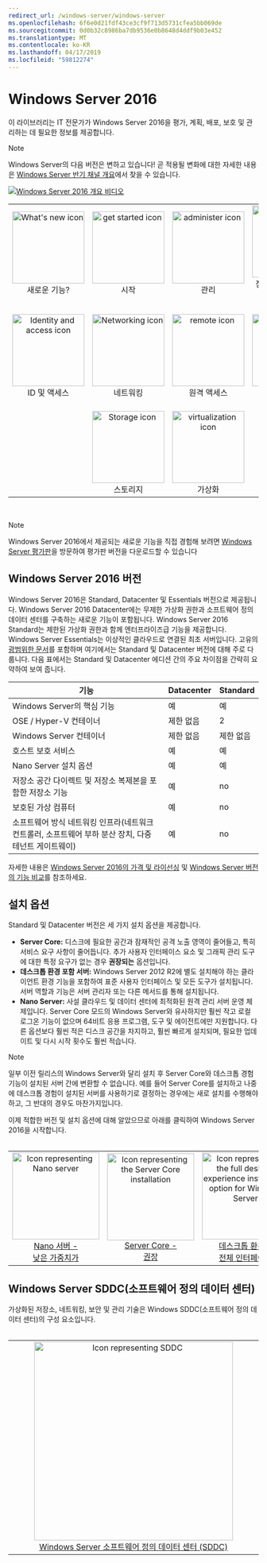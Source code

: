 ```yaml
---
redirect_url: /windows-server/windows-server
ms.openlocfilehash: 6f6e0d21fdf43ce3cf9f713d5731cfea5bb069de
ms.sourcegitcommit: 0d0b32c8986ba7db9536e0b8648d4ddf9b03e452
ms.translationtype: MT
ms.contentlocale: ko-KR
ms.lasthandoff: 04/17/2019
ms.locfileid: "59812274"
---
```

# <a name="windows-server-2016"></a>Windows Server 2016

이 라이브러리는 IT 전문가가 Windows Server 2016을 평가, 계획, 배포, 보호 및 관리하는 데 필요한 정보를 제공합니다.

> [!Note] 
> Windows Server의 다음 버전은 변하고 있습니다! 곧 적용될 변화에 대한 자세한 내용은 [Windows Server 반기 채널 개요](./get-started/semi-annual-channel-overview.md)에서 찾을 수 있습니다. 

[![Windows Server 2016 개요 비디오](media/front-page-video.png)](https://www.youtube-nocookie.com/embed/V8oF0JpDzaM)

<table border="0" width="100%" align='center'>
  <tr style="text-align:center;">
    <td align='center' style="width:25%; border:0;">
      <a href="/windows-server/get-started/what-s-new-in-windows-server-2016">
        <img height=145 src="media/whats-new-highlight.png" alt="What's new icon" title="Windows Server 16의 새로운 기능"/></a>
        <br/>새로운 기능?
    </td>
    <td align='center' style="width:25%; border:0;">
      <a href="/windows-server/get-started/server-basics">
        <img height=145 src="media/1-getstarted.png" alt="get started icon" title="Windows Server 16 시작" /></a>
      <br/>시작 </td>
    <td align='center' style="width:25%; border:0;">
      <a href="/windows-server/administration/index">
        <img height=145 src="media/8-management.png" alt="administer icon" title="Windows Server 관리" /></a>
      <br/>관리 </td>
    <td align='center' style="width:25%; border:0;">
      <a href="/windows-server/failover-clustering/failover-clustering-overview">
        <img height=145 src="media/3-failover.png" alt="Failover clustering icon" title="Windows Server 장애 조치(failover) 클러스터링" /></a>
      <br/>장애 조치(failover) 클러스터링 </td>
  </tr>
  <tr style="text-align:center;">
    <td align='center' style="width:25%; border:0;"><br/>
      <a href="/windows-server/identity/identity-and-access">
        <img height=145 src="media/4-identity.png" alt="Identity and access icon" title="Windows Server ID 및 액세스" /></a>
      <br>ID 및 액세스 </td>
    <td align='center' style="width:25%; border:0;"><br/>
      <a href="/windows-server/networking/networking">
        <img height=145 src="media/6-networking.png" alt="Networking icon" title="Windows Server 네트워킹" />
        </a>
      <br/>네트워킹 </td>
    <td align='center' style="width:25%; border:0;"><br/>
      <a href="/windows-server/remote/index">
        <img height=145 src="media/remote.png" alt="remote icon" title="원격 액세스 및 서버 관리" />
        </a>
      <br/>원격 액세스 </td>
    <td align='center' style="width:25%; border:0;"><br/>
      <a href="/windows-server/security/security-and-assurance">
        <img height=145 src="media/5-security.png" alt="Security icon" title="Windows Server 보안 및 보증" />
      </a>
      <br/>보안 및 보증 </td>
  </tr>
  <tr style="text-align:center;">
    <td align='center' style="width:25%; border:0;">&nbsp;</td>
    <td align='center' style="width:25%; border:0;"><br>
      <a href="/windows-server/storage/storage">
        <img height=145 src="media/7-storage.png" alt="Storage icon" title="Windows Server 저장소" />
      </a>
      <br/>스토리지 </td>
   <td align='center' style="width:25%; border:0;"><br/>
      <a href="/windows-server/virtualization/virtualization">
        <img height=145 src="media/virtualization.png" alt="virtualization icon" title="Windows Server 가상화" /></a>
      <br/>가상화 </td>
    <td align='center' style="width:25%; border:0;">&nbsp; </td>
  </tr>
</table>

<br/>

> [!Note] 
> Windows Server 2016에서 제공되는 새로운 기능을 직접 경험해 보려면 [Windows Server 평가판](https://www.microsoft.com/evalcenter/evaluate-windows-server-2016)을 방문하여 평가판 버전을 다운로드할 수 있습니다 


## <a name="windows-server-2016-editions"></a>Windows Server 2016 버전

Windows Server 2016은 Standard, Datacenter 및 Essentials 버전으로 제공됩니다. Windows Server 2016 Datacenter에는 무제한 가상화 권한과 소프트웨어 정의 데이터 센터를 구축하는 새로운 기능이 포함됩니다. Windows Server 2016 Standard는 제한된 가상화 권한과 함께 엔터프라이즈급 기능을 제공합니다. Windows Server Essentials는 이상적인 클라우드로 연결된 최초 서버입니다. 고유의 [광범위한 문서](https://go.microsoft.com/fwlink/?LinkID=827171)를 포함하며 여기에서는 Standard 및 Datacenter 버전에 대해 주로 다룹니다. 다음 표에서는 Standard 및 Datacenter 에디션 간의 주요 차이점을 간략히 요약하여 보여 줍니다.

|기능|Datacenter|Standard|  
|-------------------|----------|-----------------------|  
|Windows Server의 핵심 기능| 예| 예|
|OSE / Hyper-V 컨테이너|제한 없음|   2|
|Windows Server 컨테이너|제한 없음|   제한 없음|
|호스트 보호 서비스| 예| 예|
|Nano Server 설치 옵션| 예| 예|
|저장소 공간 다이렉트 및 저장소 복제본을 포함한 저장소 기능| 예| no|
|보호된 가상 컴퓨터| 예| no|
|소프트웨어 방식 네트워킹 인프라(네트워크 컨트롤러, 소프트웨어 부하 분산 장치, 다중 테넌트 게이트웨이)| 예| no|

자세한 내용은 [Windows Server 2016의 가격 및 라이선싱](https://www.microsoft.com/en-us/cloud-platform/windows-server-pricing) 및 [Windows Server 버전의 기능 비교](https://www.microsoft.com/en-us/cloud-platform/windows-server-comparison)를 참조하세요.

## <a name="installation-options"></a>설치 옵션

Standard 및 Datacenter 버전은 세 가지 설치 옵션을 제공합니다.

- **Server Core:** 디스크에 필요한 공간과 잠재적인 공격 노출 영역이 줄어들고, 특히 서비스 요구 사항이 줄어듭니다. 추가 사용자 인터페이스 요소 및 그래픽 관리 도구에 대한 특정 요구가 없는 경우 **권장되는** 옵션입니다.
- **데스크톱 환경 포함 서버:** Windows Server 2012 R2에 별도 설치해야 하는 클라이언트 환경 기능을 포함하여 표준 사용자 인터페이스 및 모든 도구가 설치됩니다. 서버 역할과 기능은 서버 관리자 또는 다른 메서드를 통해 설치됩니다.
- **Nano Server:** 사설 클라우드 및 데이터 센터에 최적화된 원격 관리 서버 운영 체제입니다. Server Core 모드의 Windows Server와 유사하지만 훨씬 작고 로컬 로그온 기능이 없으며 64비트 응용 프로그램, 도구 및 에이전트에만 지원합니다. 다른 옵션보다 훨씬 적은 디스크 공간을 차지하고, 훨씬 빠르게 설치되며, 필요한 업데이트 및 다시 시작 횟수도 훨씬 적습니다.

>[!Note]
> 일부 이전 릴리스의 Windows Server와 달리 설치 후 Server Core와 데스크톱 경험 기능이 설치된 서버 간에 변환할 수 없습니다. 예를 들어 Server Core를 설치하고 나중에 데스크톱 경험이 설치된 서버를 사용하기로 결정하는 경우에는 새로 설치를 수행해야 하고, 그 반대의 경우도 마찬가지입니다.


이제 적합한 버전 및 설치 옵션에 대해 알았으므로 아래를 클릭하여 Windows Server 2016을 시작합니다.
<br/>
<br/>

<table border="0" width="100%" align='center'>
  <tr style="text-align:center;">
    <td align='center' style="width:33%; border:0;">
      <a  href="/windows-server/get-started/getting-started-with-nano-server"> <img width="175" src="media/nano.png" alt="Icon representing Nano server" title="Nano 서버 - 가장 간단한 버전" /><br/>Nano 서버 - <br/>낮은 가중치가</a>
    </td>
    <td align='center' style="width:33%; border:0;"><a href="/windows-server/get-started/getting-started-with-server-core"> <img width="175" src="media/servercore.png" alt="Icon representing the Server Core installation" title="Server Core - 권장" /><br/>Server Core - <br/>권장</a></td>
   <td align='center' style="width:33%; border:0;"><a href="/windows-server/get-started/getting-started-with-server-with-desktop-experience"><img width="175" src="media/desktop.png" alt="Icon representing the full desktop experience installation option for Windows Server" title="데스크톱 환경 - 전체 환경" /><br/>데스크톱 환경 - <br/>전체 인터페이스</a></td>
  </tr>
</table>

## <a name="windows-server-software-defined-datacenter-sddc"></a>Windows Server SDDC(소프트웨어 정의 데이터 센터)

가상화된 저장소, 네트워킹, 보안 및 관리 기술은 Windows SDDC(소프트웨어 정의 데이터 센터)의 구성 요소입니다.
<br/>
<br/>

<table border="0" width="100%" align='center'>
  <tr style="text-align:center;">
    <td align='center' style="width:10%; border:0;"></td>
    <td align='center' style="width:50%; border:0;"><a href="/windows-server/sddc"><img width="400" src="media/sddc/WS16-heading.png" alt="Icon representing SDDC" title="Windows Server SDDC(소프트웨어 정의 데이터 센터)" /><br/>Windows Server 소프트웨어 정의 데이터 센터 (SDDC)</a></td>
    <td align='center' style="width:10%; border:0;"></td>
  </tr>
</table>
